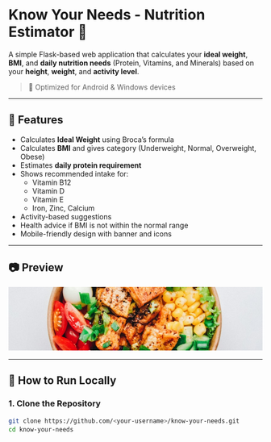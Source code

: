 # Know Your Needs - Nutrition Estimator 🥦

A simple Flask-based web application that calculates your **ideal weight**, **BMI**, and **daily nutrition needs** (Protein, Vitamins, and Minerals) based on your **height**, **weight**, and **activity level**.

> 📱 Optimized for Android & Windows devices

---

## 🔧 Features

- Calculates **Ideal Weight** using Broca’s formula
- Calculates **BMI** and gives category (Underweight, Normal, Overweight, Obese)
- Estimates **daily protein requirement**
- Shows recommended intake for:
  - Vitamin B12
  - Vitamin D
  - Vitamin E
  - Iron, Zinc, Calcium
- Activity-based suggestions
- Health advice if BMI is not within the normal range
- Mobile-friendly design with banner and icons

---

## 📷 Preview

![Web App Banner](static/images/banner.jpg)

---

## 🚀 How to Run Locally

### 1. Clone the Repository
```bash
git clone https://github.com/<your-username>/know-your-needs.git
cd know-your-needs
